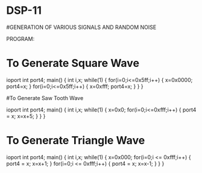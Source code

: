 # DSP-11

#GENERATION OF VARIOUS SIGNALS AND RANDOM 
NOISE

PROGRAM:

# To  Generate  Square  Wave
 
 ioport int port4; 
main() 
{ 
int i,x; 
while(1) 
{ 
for(i=0;i<=0x5ff;i++) 
{ 
x=0x0000; 
port4=x; 
} 
for(i=0;i<=0x5ff;i++) 
{ 
x=0xfff; 
port4=x; 
} 
} 
} 

#To Generate  Saw Tooth Wave

 ioport int port4; 
main() 
{ 
int i,x; 
while(1) 
{ 
x=0x0; 
for(i=0;i<=0xfff;i++) 
{ 
port4 = x; 
x=x+5; 
} 
} 
} 

# To  Generate  Triangle  Wave

 ioport int port4; 
main() 
{ 
int i,x; 
while(1) 
{ 
x=0x000; 
for(i=0;i <= 0xfff;i++) 
{ 
port4 = x; 
x=x+1; 
} 
for(i=0;i <= 0xfff;i++) 
{ 
port4 = x; 
x=x-1; 
} 
} 
}
